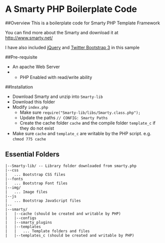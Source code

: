 # A Smarty PHP Boilerplate Code

##Overview
This is a boilerplate code for Smarty PHP Template Framework

You can find more about the Smarty and download it at http://www.smarty.net/

I have also included [jQuery](http://jquery.com/) and [Twitter Bootstrap 3](http://getbootstrap.com/) in this sample

##Pre-requisite
* An apache Web Server
* *  PHP Enabled with read/write ability

##Installation
* Download Smarty and unzip into `Smarty-lib`
* Download this folder
* Modify `index.php` 
	* Make sure `require("Smarty-lib/libs/Smarty.class.php");`
	* Update the paths `// CONFIG: Smarty Paths`
	* Create the cache folder `cache` and the compile folder `template_c` if they do not exist
* Make sure `cache` and `template_c` are writable by the PHP script. e.g. `chmod 775 cache`

## Essential Folders
    |--Smarty-lib/ -- Library folder downloaded from smarty.php
    |--css
    |	... Bootstrap CSS files
    |--fonts
   	|	... Bootstrap Font files
    |--img/
    |	... Image files
    |--js
    |	... Bootstrap JavaScript files
    |--
    |--smarty/
    |	|--cache (should be created and writable by PHP)
    |	|--configs
    |	|--smarty_plugins
    |	|--templates
    |	|	... Template folders and files
    |	|--templates_c (should be created and writable by PHP)